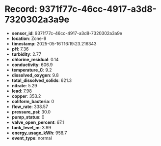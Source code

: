 # Record: 9371f77c-46cc-4917-a3d8-7320302a3a9e

- **sensor_id**: 9371f77c-46cc-4917-a3d8-7320302a3a9e
- **location**: Zone-9
- **timestamp**: 2025-05-16T16:19:23.216343
- **pH**: 7.36
- **turbidity**: 2.77
- **chlorine_residual**: 0.14
- **conductivity**: 606.9
- **temperature_C**: 9.2
- **dissolved_oxygen**: 9.8
- **total_dissolved_solids**: 621.3
- **nitrate**: 5.29
- **lead**: 7.98
- **copper**: 353.2
- **coliform_bacteria**: 0
- **flow_rate**: 338.57
- **pressure_psi**: 30.0
- **pump_status**: 0
- **valve_open_percent**: 67.1
- **tank_level_m**: 3.99
- **energy_usage_kWh**: 958.7
- **event_type**: normal